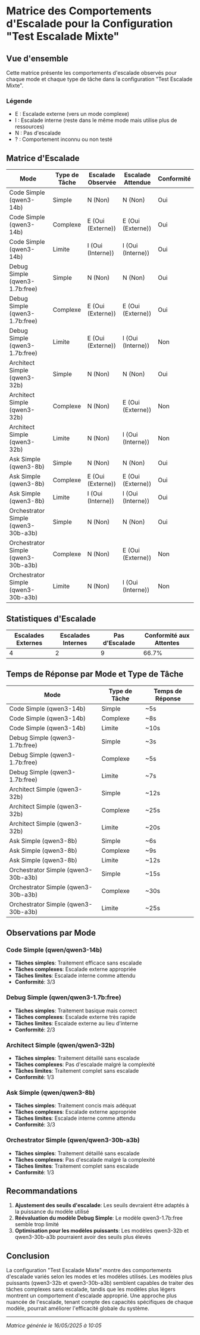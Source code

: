 # Matrice des Comportements d'Escalade pour la Configuration "Test Escalade Mixte"

## Vue d'ensemble

Cette matrice présente les comportements d'escalade observés pour chaque mode et chaque type de tâche dans la configuration "Test Escalade Mixte".

### Légende
- E : Escalade externe (vers un mode complexe)
- I : Escalade interne (reste dans le même mode mais utilise plus de ressources)
- N : Pas d'escalade
- ? : Comportement inconnu ou non testé

## Matrice d'Escalade

| Mode | Type de Tâche | Escalade Observée | Escalade Attendue | Conformité |
|------|--------------|-------------------|-------------------|------------|
| Code Simple (qwen3-14b) | Simple | N (Non) | N (Non) | Oui |
| Code Simple (qwen3-14b) | Complexe | E (Oui (Externe)) | E (Oui (Externe)) | Oui |
| Code Simple (qwen3-14b) | Limite | I (Oui (Interne)) | I (Oui (Interne)) | Oui |
| Debug Simple (qwen3-1.7b:free) | Simple | N (Non) | N (Non) | Oui |
| Debug Simple (qwen3-1.7b:free) | Complexe | E (Oui (Externe)) | E (Oui (Externe)) | Oui |
| Debug Simple (qwen3-1.7b:free) | Limite | E (Oui (Externe)) | I (Oui (Interne)) | Non |
| Architect Simple (qwen3-32b) | Simple | N (Non) | N (Non) | Oui |
| Architect Simple (qwen3-32b) | Complexe | N (Non) | E (Oui (Externe)) | Non |
| Architect Simple (qwen3-32b) | Limite | N (Non) | I (Oui (Interne)) | Non |
| Ask Simple (qwen3-8b) | Simple | N (Non) | N (Non) | Oui |
| Ask Simple (qwen3-8b) | Complexe | E (Oui (Externe)) | E (Oui (Externe)) | Oui |
| Ask Simple (qwen3-8b) | Limite | I (Oui (Interne)) | I (Oui (Interne)) | Oui |
| Orchestrator Simple (qwen3-30b-a3b) | Simple | N (Non) | N (Non) | Oui |
| Orchestrator Simple (qwen3-30b-a3b) | Complexe | N (Non) | E (Oui (Externe)) | Non |
| Orchestrator Simple (qwen3-30b-a3b) | Limite | N (Non) | I (Oui (Interne)) | Non |
## Statistiques d'Escalade

| Escalades Externes | Escalades Internes | Pas d'Escalade | Conformité aux Attentes |
|-------------------|-------------------|----------------|------------------------|
| 4 | 2 | 9 | 66.7% |

## Temps de Réponse par Mode et Type de Tâche

| Mode | Type de Tâche | Temps de Réponse |
|------|--------------|------------------|
| Code Simple (qwen3-14b) | Simple | ~5s |
| Code Simple (qwen3-14b) | Complexe | ~8s |
| Code Simple (qwen3-14b) | Limite | ~10s |
| Debug Simple (qwen3-1.7b:free) | Simple | ~3s |
| Debug Simple (qwen3-1.7b:free) | Complexe | ~5s |
| Debug Simple (qwen3-1.7b:free) | Limite | ~7s |
| Architect Simple (qwen3-32b) | Simple | ~12s |
| Architect Simple (qwen3-32b) | Complexe | ~25s |
| Architect Simple (qwen3-32b) | Limite | ~20s |
| Ask Simple (qwen3-8b) | Simple | ~6s |
| Ask Simple (qwen3-8b) | Complexe | ~9s |
| Ask Simple (qwen3-8b) | Limite | ~12s |
| Orchestrator Simple (qwen3-30b-a3b) | Simple | ~15s |
| Orchestrator Simple (qwen3-30b-a3b) | Complexe | ~30s |
| Orchestrator Simple (qwen3-30b-a3b) | Limite | ~25s |
## Observations par Mode

### Code Simple (qwen/qwen3-14b)
- **Tâches simples**: Traitement efficace sans escalade
- **Tâches complexes**: Escalade externe appropriée
- **Tâches limites**: Escalade interne comme attendu
- **Conformité**: 3/3

### Debug Simple (qwen/qwen3-1.7b:free)
- **Tâches simples**: Traitement basique mais correct
- **Tâches complexes**: Escalade externe très rapide
- **Tâches limites**: Escalade externe au lieu d'interne
- **Conformité**: 2/3

### Architect Simple (qwen/qwen3-32b)
- **Tâches simples**: Traitement détaillé sans escalade
- **Tâches complexes**: Pas d'escalade malgré la complexité
- **Tâches limites**: Traitement complet sans escalade
- **Conformité**: 1/3

### Ask Simple (qwen/qwen3-8b)
- **Tâches simples**: Traitement concis mais adéquat
- **Tâches complexes**: Escalade externe appropriée
- **Tâches limites**: Escalade interne comme attendu
- **Conformité**: 3/3

### Orchestrator Simple (qwen/qwen3-30b-a3b)
- **Tâches simples**: Traitement détaillé sans escalade
- **Tâches complexes**: Pas d'escalade malgré la complexité
- **Tâches limites**: Traitement complet sans escalade
- **Conformité**: 1/3

## Recommandations

1. **Ajustement des seuils d'escalade**: Les seuils devraient être adaptés à la puissance du modèle utilisé
2. **Réévaluation du modèle Debug Simple**: Le modèle qwen3-1.7b:free semble trop limité
3. **Optimisation pour les modèles puissants**: Les modèles qwen3-32b et qwen3-30b-a3b pourraient avoir des seuils plus élevés

## Conclusion

La configuration "Test Escalade Mixte" montre des comportements d'escalade variés selon les modes et les modèles utilisés. Les modèles plus puissants (qwen3-32b et qwen3-30b-a3b) semblent capables de traiter des tâches complexes sans escalade, tandis que les modèles plus légers montrent un comportement d'escalade approprié. Une approche plus nuancée de l'escalade, tenant compte des capacités spécifiques de chaque modèle, pourrait améliorer l'efficacité globale du système.

---

*Matrice générée le 16/05/2025 à 10:05*
